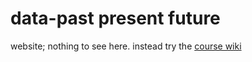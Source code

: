 # data-past present future

website; nothing to see here. instead try the 
[course wiki](https://github.com/data-ppf/data-ppf.github.io/wiki)
